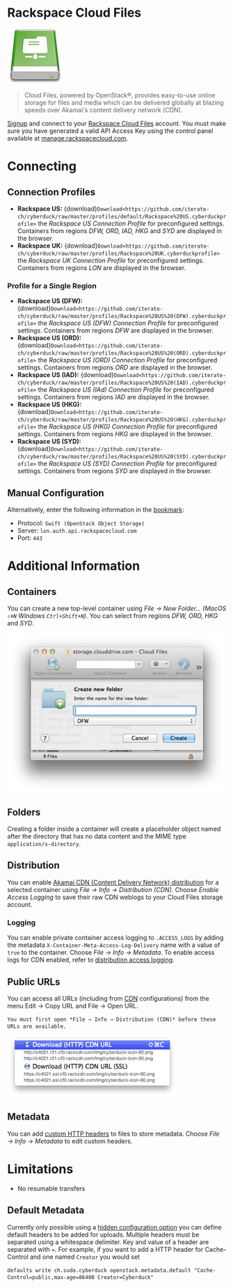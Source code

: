 Rackspace Cloud Files
===

![Cloud Files Icon](_images/cloudfiles_icon.png)

> Cloud Files, powered by OpenStack®, provides easy-to-use online storage for files and media which can be delivered globally at blazing speeds over Akamai's content delivery network (CDN).

[Signup](https://cart.rackspace.com/cloud/) and connect to your [Rackspace Cloud Files](http://www.rackspace.com/openstack/public/files) account. You must make sure you have generated a valid API Access Key using the control panel available at [manage.rackspacecloud.com](https://manage.rackspacecloud.com/).

# Connecting

## Connection Profiles

- **Rackspace US:** {download}`Download<https://github.com/iterate-ch/cyberduck/raw/master/profiles/default/Rackspace%20US.cyberduckprofile>` the *Rackspace US Connection Profile* for preconfigured settings. Containers from regions *DFW, ORD, IAD, HKG* and *SYD* are displayed in the browser.
- **Rackspace UK:** {download}`Download<https://github.com/iterate-ch/cyberduck/raw/master/profiles/Rackspace%20UK.cyberduckprofile>` the *Rackspace UK Connection Profile* for preconfigured settings. Containers from regions *LON* are displayed in the browser.

### Profile for a Single Region

- **Rackspace US (DFW):** {download}`Download<https://github.com/iterate-ch/cyberduck/raw/master/profiles/Rackspace%20US%20(DFW).cyberduckprofile>` the *Rackspace US (DFW) Connection Profile* for preconfigured settings. Containers from regions *DFW* are displayed in the browser.
- **Rackspace US (ORD):** {download}`Download<https://github.com/iterate-ch/cyberduck/raw/master/profiles/Rackspace%20US%20(ORD).cyberduckprofile>` the *Rackspace US (ORD) Connection Profile* for preconfigured settings. Containers from regions *ORD* are displayed in the browser.
- **Rackspace US (IAD):** {download}`Download<https://github.com/iterate-ch/cyberduck/raw/master/profiles/Rackspace%20US%20(IAD).cyberduckprofile>` the *Rackspace US (IAd) Connection Profile* for preconfigured settings. Containers from regions *IAD* are displayed in the browser.
- **Rackspace US (HKG):** {download}`Download<https://github.com/iterate-ch/cyberduck/raw/master/profiles/Rackspace%20US%20(HKG).cyberduckprofile>` the *Rackspace US (HKG) Connection Profile* for preconfigured settings. Containers from regions *HKG* are displayed in the browser.
- **Rackspace US (SYD):** {download}`Download<https://github.com/iterate-ch/cyberduck/raw/master/profiles/Rackspace%20US%20(SYD).cyberduckprofile>` the *Rackspace US (SYD) Connection Profile* for preconfigured settings. Containers from regions *SYD* are displayed in the browser.

## Manual Configuration

Alternatively, enter the following information in the [bookmark](../../cyberduck/bookmarks.md):

- Protocol: `Swift (OpenStack Object Storage)`
- Server: `lon.auth.api.rackspacecloud.com`
- Port: `443`

# Additional Information

## Containers

You can create a new top-level container using *File → New Folder... (MacOS `⇧⌘N` Windows `Ctrl+Shift+N`)*. You can select from regions *DFW, ORD, HKG* and *SYD*.

![Create Container](_images/Create_Container.png)

## Folders

Creating a folder inside a container will create a placeholder object named after the directory that has no data content and the MIME type `application/x-directory`.

## Distribution

You can enable [Akamai CDN (Content Delivery Network) distribution](../../cdn/akamai.md) for a selected container using *File → Info → Distribution (CDN)*. Choose *Enable Access Logging* to save their raw CDN weblogs to your Cloud Files storage account.

### Logging

You can enable private container access logging to `.ACCESS_LOGS` by adding the metadata `X-Container-Meta-Access-Log-Delivery` name with a value of `true` to the container. Choose *File → Info → Metadata*. To enable access logs for CDN enabled, refer to [distribution access logging](../../cdn/akamai.md#distribution-access-logging).

## Public URLs

You can access all URLs (including from [CDN](../../cdn/akamai.md) configurations) from the menu Edit → Copy URL and File → Open URL. 

```{note}
You must first open *File → Info → Distribution (CDN)* before these URLs are available.
```

![Copy URLs](_images/Copy_URLs.png)

## Metadata

You can add [custom HTTP headers](../../cyberduck/info.md#metadata-http-headers) to files to store metadata. Choose *File → Info → Metadata* to edit custom headers.

# Limitations

- No resumable transfers

## Default Metadata

Currently only possible using a [hidden configuration option](../../cyberduck/preferences.md#hidden-configuration-options) you can define default headers to be added for uploads. Multiple headers must be separated using a whitespace delimiter. Key and value of a header are separated with `=`. For example, if you want to add a HTTP header for Cache-Control and one named `Creator` you would set

	defaults write ch.sudo.cyberduck openstack.metadata.default "Cache-Control=public,max-age=86400 Creator=Cyberduck"